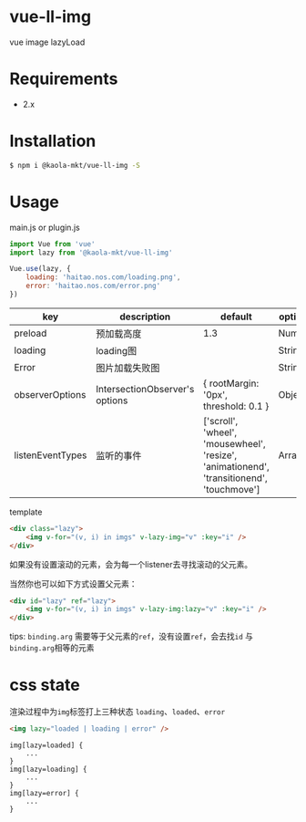 # vue-ll-img
vue image lazyLoad



# Requirements

- 2.x



# Installation

```bash
$ npm i @kaola-mkt/vue-ll-img -S
```



# Usage

main.js or plugin.js

```js
import Vue from 'vue'
import lazy from '@kaola-mkt/vue-ll-img'

Vue.use(lazy, {
    loading: 'haitao.nos.com/loading.png',
    error: 'haitao.nos.com/error.png'
})
```



| key              | description                    | default                                                      | options |
| ---------------- | ------------------------------ | ------------------------------------------------------------ | ------- |
| preload          | 预加载高度                     | 1.3                                                          | Number  |
| loading          | loading图                      |                                                              | String  |
| Error            | 图片加载失败图                 |                                                              | String  |
| observerOptions  | IntersectionObserver's options | { rootMargin: '0px', threshold: 0.1 }                        | Object  |
| listenEventTypes | 监听的事件                     | ['scroll', 'wheel', 'mousewheel', 'resize', 'animationend', 'transitionend', 'touchmove'] | Array   |

template

```html
<div class="lazy">
    <img v-for="(v, i) in imgs" v-lazy-img="v" :key="i" />
</div>
```



如果没有设置滚动的元素，会为每一个listener去寻找滚动的父元素。

当然你也可以如下方式设置父元素：

```html
<div id="lazy" ref="lazy">
    <img v-for="(v, i) in imgs" v-lazy-img:lazy="v" :key="i" />
</div>
```

tips:  `binding.arg` 需要等于父元素的`ref`，没有设置`ref`，会去找`id` 与`binding.arg`相等的元素



# css state

渲染过程中为`img`标签打上三种状态 `loading`、`loaded`、`error`



```html
<img lazy="loaded | loading | error" />
```



```laz
img[lazy=loaded] {
    ...
}
img[lazy=loading] {
    ...
}
img[lazy=error] {
    ...
}
```

